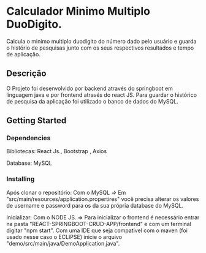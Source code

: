 # Calculador Minimo Multiplo DuoDigito.

Calcula o minimo multiplo duodigito do número dado pelo usuário e guarda o histório de pesquisas junto com os seus respectivos resultados e tempo de aplicação.

## Descrição

O Projeto foi desenvolvido por backend através do springboot em linguagem java e por frontend através do react JS. Para guardar o histórico de pesquisa da aplicação foi utilizado o banco de dados do MySQL.

## Getting Started
### Dependencies

Bibliotecas: React Js., Bootstrap , Axios

Database: MySQL


### Installing

Após clonar o repositório:
  Com o MySQL => Em "src/main/resources/application.propertires" você precisa alterar os valores de username e password para os da sua própria database do MySQL.
  

Inicializar:
  Com o NODE JS. => Para inicializar o frontend é necessário entrar na pasta "REACT-SPRINGBOOT-CRUD-APP/frontend" e com um terminal digitar "npm start".
  Com uma IDE que seja compativel com o maven (foi usado nesse caso o ECLIPSE) inicie o arquivo "demo/src/main/java/DemoApplication.java".
  



